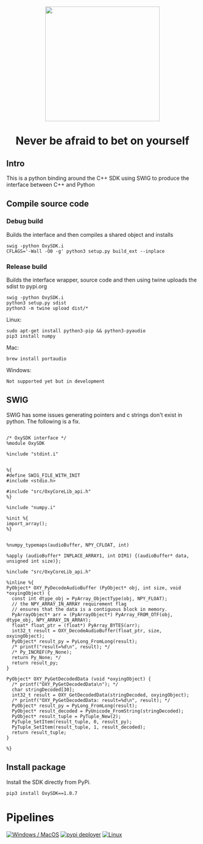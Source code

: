 <h1 align="center">
<img width="300" hspace="2" valign="bottom" src="1.png">
  </br>
   </br>
Never be afraid to bet on yourself
  </h1>

## Intro

This is a python binding around the C++ SDK using SWIG to produce the interface between C++ and Python


## Compile source code

### Debug build
Builds the interface and then compiles a shared object and installs

```
swig -python OxySDK.i
CFLAGS='-Wall -O0 -g' python3 setup.py build_ext --inplace
```

### Release build
Builds the interface wrapper, source code and then using twine uploads the sdist to pypi.org

```
swig -python OxySDK.i
python3 setup.py sdist
python3 -m twine upload dist/*
```


Linux:

```
sudo apt-get install python3-pip && python3-pyaudio
pip3 install numpy
```

Mac:

```
brew install portaudio
```

Windows:

```
Not supported yet but in development
```

## SWIG

SWIG has some issues generating pointers and c strings don't exist in python. The following is a fix.

```

/* OxySDK interface */
%module OxySDK

%include "stdint.i"


%{
#define SWIG_FILE_WITH_INIT
#include <stdio.h>

#include "src/OxyCoreLib_api.h"
%}

%include "numpy.i"

%init %{
import_array();
%}


%numpy_typemaps(audioBuffer, NPY_CFLOAT, int)

%apply (audioBuffer* INPLACE_ARRAY1, int DIM1) {(audioBuffer* data, unsigned int size)};

%include "src/OxyCoreLib_api.h"

%inline %{
PyObject* OXY_PyDecodeAudioBuffer (PyObject* obj, int size, void *oxyingObject) {
  const int dtype_obj = PyArray_ObjectType(obj, NPY_FLOAT);
  // the NPY_ARRAY_IN_ARRAY requirement flag
  // ensures that the data is a contiguous block in memory.
  PyArrayObject* arr = (PyArrayObject*) PyArray_FROM_OTF(obj, dtype_obj, NPY_ARRAY_IN_ARRAY);
  float* float_ptr = (float*) PyArray_BYTES(arr);
  int32_t result = OXY_DecodeAudioBuffer(float_ptr, size, oxyingObject);
  PyObject* result_py = PyLong_FromLong(result);
  /* printf("result=%d\n", result); */
  /* Py_INCREF(Py_None);
  return Py_None; */
  return result_py;
}

PyObject* OXY_PyGetDecodedData (void *oxyingObject) {
  /* printf("OXY_PyGetDecodedData\n"); */
  char stringDecoded[30];
  int32_t result = OXY_GetDecodedData(stringDecoded, oxyingObject);
  /* printf("OXY_PyGetDecodedData: result=%d\n", result); */
  PyObject* result_py = PyLong_FromLong(result);
  PyObject* result_decoded = PyUnicode_FromString(stringDecoded);
  PyObject* result_tuple = PyTuple_New(2);
  PyTuple_SetItem(result_tuple, 0, result_py);
  PyTuple_SetItem(result_tuple, 1, result_decoded);
  return result_tuple;
}

%}
```

## Install package

Install the SDK directly from PyPi.

```
pip3 install OxySDK==1.0.7
```

# Pipelines

[![Windows / MacOS](https://github.com/OxySound/pythonSDK/actions/workflows/x86.yml/badge.svg)](https://github.com/OxySound/pythonSDK/actions/workflows/x86.yml)
[![pypi deployer](https://github.com/OxySound/pythonSDK/actions/workflows/arch64.yml/badge.svg)](https://github.com/OxySound/pythonSDK/actions/workflows/arch64.yml)
[![Linux](https://github.com/OxySound/pythonSDK/actions/workflows/i686.yml/badge.svg)](https://github.com/OxySound/pythonSDK/actions/workflows/i686.yml)

